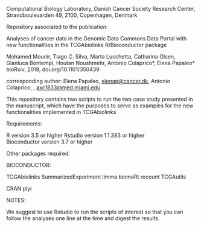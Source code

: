 Computational Biology Laboratory, Danish Cancer Society Research Center, Strandboulevarden 49, 2100, Copenhagen, Denmark

Repository associated to the publication:

Analyses of cancer data in the Genomic Data Commons Data Portal with new functionalities in the TCGAbiolinks R/Bioconductor package

Mohamed Mounir, Tiago C. Silva, Marta Lucchetta, Catharina Olsen, Gianluca Bontempi, Houtan Noushmehr, Antonio Colaprico*, Elena Papaleo*
bioRxiv, 2018, doi.org/10.1101/350439

corresponding author: Elena Papaleo, elenap@cancer.dk, Antonio Colaprico, , axc1833@med.miami.edu 

This repository contains two scripts to run the two case study presented in the manuscript, which have the purposes to serve as examples for the new functionalities implemented in TCGAbiolinks


Requirements:

R version 3.5 or higher
Rstudio version 1.1.383 or higher        
Bioconductor version 3.7 or higher	

Other packages required:


BIOCONDUCTOR:

TCGAbiolinks
SummarizedExperiment
limma
biomaRt
recount
TCGAutils

CRAN
plyr

NOTES:

We suggest to use Rstudio to run the scripts of interest so that you can follow the analyses one line at the time and digest the results.

